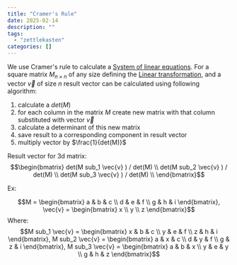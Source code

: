 ```yaml
---
title: "Cramer's Rule"
date: 2025-02-14
description: ""
tags: 
  - "zettlekasten"
categories: []
---
```


We use Cramer's rule to calculate a [System of linear equations](System%20of%20linear%20equations.md). 
For a square matrix $M_{n \times n}$ of any size defining the [Linear transformation](Linear%20transformation.md), and a vector $\vec{v}$ of size $n$ result vector can be calculated using following algorithm:

1. calculate a $det(M)$
2. for each column in the matrix $M$ create new matrix with that column substituted with vector $\vec{v}$ 
3. calculate a determinant of this new matrix
4. save result to a corresponding component in result vector
5. multiply vector by $\frac{1}{det(M)}$ 

Result vector for 3d matrix:
$$\begin{bmatrix} 
det(M sub_1 \vec{v} ) / det(M) \\
det(M sub_2 \vec{v} ) / det(M) \\
det(M sub_3 \vec{v} ) / det(M) \\
\end{bmatrix}$$

Ex:

$$M = \begin{bmatrix} a & b & c \\ 
d & e & f \\ g & h & i 
\end{bmatrix}, \vec{v} = 
\begin{bmatrix} x \\ y \\ z \end{bmatrix}$$
Where:
$$M sub_1 \vec{v} = \begin{bmatrix} 
x & b & c \\ y & e & f \\ z & h & i 
\end{bmatrix},
M sub_2 \vec{v} = \begin{bmatrix} 
a & x & c \\ d & y & f \\ g & z & i 
\end{bmatrix},
M sub_3 \vec{v} = \begin{bmatrix} 
a & b & x \\ y & e & y \\ g & h & z 
\end{bmatrix}$$
